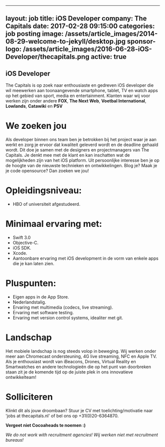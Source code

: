 
---
layout: job
title:  iOS Developer
company: The Capitals
date:   2017-02-28 09:15:00
categories: job posting
image: /assets/article_images/2014-08-29-welcome-to-jekyll/desktop.jpg
sponsor-logo: /assets/article_images/2016-06-28-iOS-Developer/thecapitals.png
active: true
---

## iOS Developer

The Capitals is op zoek naar enthousiaste en gedreven iOS developer die wil meewerken aan toonaangevende smartphone, tablet, TV en watch apps op het gebied van sport, media en entertainment. Klanten waar wij voor werken zijn onder andere **FOX**, **The Next Web**, **Voetbal International**, **Lowlands**, **Catawiki** en **PSV** 


# We zoeken jou
Als developer binnen ons team ben je betrokken bij het project waar je aan werkt en zorg je ervoor dat kwaliteit geleverd wordt en de deadline gehaald wordt. Dit doe je samen met de designers en projectmanagers van The Capitals. Je denkt mee met de klant en kan inschatten wat de mogelijkheden zijn van het iOS platform. Uit persoonlijke interesse ben je op de hoogte van de nieuwste technieken en ontwikkelingen. Blog je? Maak je je code opensource? Dan zoeken we jou!


# Opleidingsniveau:
- HBO of universiteit afgestudeerd.

# Minimaal ervaring met:
- Swift 3.0
- Objective-C.
- iOS SDK.
- Xcode.
- Aantoonbare ervaring met iOS development in de vorm van enkele apps die je kan laten zien.

# Pluspunten:
- Eigen apps in de App Store.
- Nederlandstalig.
- Ervaring met multimedia (codecs, live streaming).
- Ervaring met software testing.
- Ervaring met version control systems, idealiter met git.

# Landschap
Het mobiele landschap is nog steeds volop in beweging. Wij werken onder meer aan Chromecast ondersteuning, 4G live streaming, NFC en Apple TV. Als je enthousiast wordt van iBeacons, Drones, Virtual Reality en Smartwatches en andere technologieën die op het punt van doorbreken staan zit je de komende tijd op de juiste plek in ons innovatieve ontwikkelteam!

# Solliciteren
Klinkt dit als jouw droombaan? Stuur je CV met toelichting/motivatie naar 'jobs at thecapitals.nl' of bel ons op +31(0)20-6364870.

**Vergeet niet Cocoaheads te noemen :)**

*We do not work with recruitment agencies! Wij werken niet met recruitment bureaus!*
